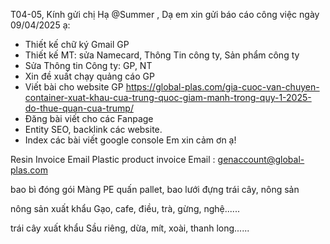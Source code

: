 T04-05,
Kính gửi chị Hạ @Summer ,
Dạ em xin gửi báo cáo công việc ngày 09/04/2025 ạ:
- Thiết kế chữ ký Gmail GP
- Thiết kế MT: sửa Namecard, Thông Tin công ty, Sản phẩm công ty
- Sửa Thông tin Công ty: GP, NT
- Xin đề xuất chạy quảng cáo GP
- Viết bài cho website GP
https://global-plas.com/gia-cuoc-van-chuyen-container-xuat-khau-cua-trung-quoc-giam-manh-trong-quy-1-2025-do-thue-quan-cua-trump/
- Đăng bài viết cho các Fanpage
- Entity SEO, backlink các website.
- Index các bài viết google console
Em xin cảm ơn ạ!


Resin Invoice Email
Plastic product invoice Email : genaccount@global-plas.com

bao bì đóng gói
Màng PE quấn pallet, 
bao lưới đựng trái cây, nông sản

nông sản xuất khẩu
Gạo, cafe, điều, trà, gừng, nghệ......

trái cây xuất khẩu
Sầu riêng, dừa, mít, xoài, thanh long......